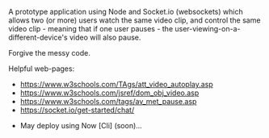 A prototype application using Node and Socket.io (websockets) which allows two (or more) users watch the same video clip, and control the same video clip - meaning that if one user pauses - the user-viewing-on-a-different-device's video will also pause. 

Forgive the messy code. 

Helpful web-pages: 
* https://www.w3schools.com/TAgs/att_video_autoplay.asp 
* https://www.w3schools.com/jsref/dom_obj_video.asp 
* https://www.w3schools.com/tags/av_met_pause.asp 
* https://socket.io/get-started/chat/ 

- May deploy using Now [Cli] (soon)... 
